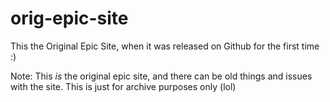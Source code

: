 # orig-epic-site
This the Original Epic Site, when it was released on Github for the first time :)

Note: This *is* the original epic site, and there can be old things and issues with the site. This is just for archive purposes only (lol)

